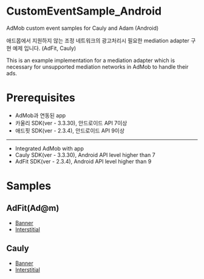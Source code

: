 CustomEventSample_Android
=========================

AdMob custom event samples for Cauly and Adam (Android)

애드몹에서 지원하지 않는 조정 네트워크의 광고처리시 필요한  mediation adapter 구현 예제 입니다. 
(AdFit, Cauly)

This is an example implementation for a mediation adapter which is necessary for unsupported mediation networks in AdMob to handle their ads. 

Prerequisites
=============
* AdMob과 연동된 app
* 카울리 SDK(ver - 3.3.30), 안드로이드 API 7이상 
* 애드핏 SDK(ver - 2.3.4), 안드로이드 API 9이상 

-----------------

* Integrated AdMob with app
* Cauly SDK(ver - 3.3.30), Android API level higher than 7
* AdFit SDK(ver - 2.3.4), Android API level higher than 9

Samples
=======

AdFit(Ad@m)
----------
* [Banner](https://github.com/minjisong7334/CustomEventSample_Android/tree/master/AdFit/BannerExample)
* [Interstitial](https://github.com/minjisong7334/CustomEventSample_Android/tree/master/AdFit/InterstitialExample)

Cauly
-----
* [Banner](https://github.com/minjisong7334/CustomEventSample_Android/tree/master/Cauly/BannerExample)
* [Interstitial](https://github.com/minjisong7334/CustomEventSample_Android/tree/master/Cauly/InterstitialExample)

